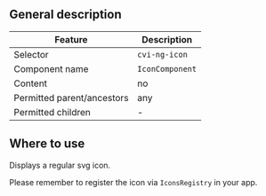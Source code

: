 ## General description

| Feature                    | Description                                                          |
| -------------------------- | -------------------------------------------------------------------- |
| Selector                   | `cvi-ng-icon`                                                      |
| Component name             | `IconComponent`                                                      |
| Content                    | no                                                                   |
| Permitted parent/ancestors | any                                                                  |
| Permitted children         | -                                                                    |

## Where to use

Displays a regular svg icon.

Please remember to register the icon via `IconsRegistry` in your app.
